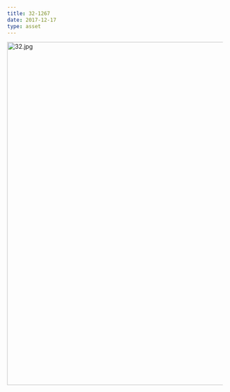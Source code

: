 ```yaml
---
title: 32-1267
date: 2017-12-17
type: asset
---
```

<img src="http://ccnmtl.columbia.edu/projects/histologylab/assets/images/32.jpg" width="800" alt="32.jpg" style="margin: 0;padding: 0;border: 0;">